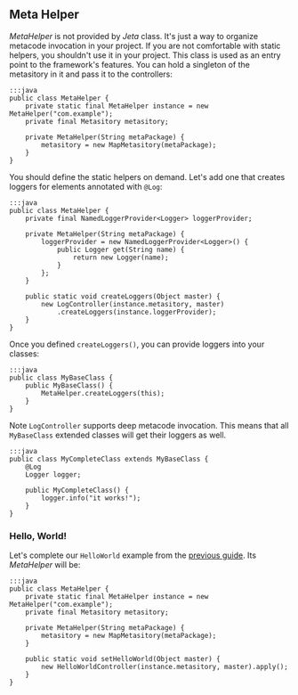 <div class="page-header">
  <h2>Meta Helper</h2>
</div>

*MetaHelper* is not provided by *Jeta* class. It's just a way to organize metacode invocation in your project. If you are not comfortable with static helpers, you shouldn't use it in your project. This class is used as an entry point to the framework's features. You can hold a singleton of the metasitory in it and pass it to the controllers:

    :::java
    public class MetaHelper {
        private static final MetaHelper instance = new MetaHelper("com.example");
        private final Metasitory metasitory;

        private MetaHelper(String metaPackage) {
            metasitory = new MapMetasitory(metaPackage);
        }
    }


 You should define the static helpers on demand. Let's add one that creates loggers for elements annotated with `@Log`:

    :::java
    public class MetaHelper {
        private final NamedLoggerProvider<Logger> loggerProvider;

        private MetaHelper(String metaPackage) {
            loggerProvider = new NamedLoggerProvider<Logger>() {
                public Logger get(String name) {
                    return new Logger(name);
                }
            };
        }

        public static void createLoggers(Object master) {
            new LogController(instance.metasitory, master)
                .createLoggers(instance.loggerProvider);
        }
    }

Once you defined `createLoggers()`, you can provide loggers into your classes:

    :::java
    public class MyBaseClass {
        public MyBaseClass() {
            MetaHelper.createLoggers(this);
        }
    }

 <span class="label label-info">Note</span> `LogController` supports deep metacode invocation. This means that all `MyBaseClass` extended classes will get their loggers as well.

    :::java
    public class MyCompleteClass extends MyBaseClass {
        @Log
        Logger logger;

        public MyCompleteClass() {
            logger.info("it works!");
        }
    }


### Hello, World!
Let's complete our `HelloWorld` example from the [previous guide](/guide/at-runtime). Its *MetaHelper* will be:

    :::java
    public class MetaHelper {
        private static final MetaHelper instance = new MetaHelper("com.example");
        private final Metasitory metasitory;

        private MetaHelper(String metaPackage) {
            metasitory = new MapMetasitory(metaPackage);
        }

        public static void setHelloWorld(Object master) {
            new HelloWorldController(instance.metasitory, master).apply();
        }
    }


